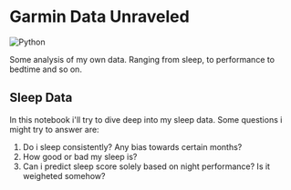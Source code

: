 # Garmin Data Unraveled

![Python](https://img.shields.io/badge/python-3670A0?style=for-the-badge&logo=python&logoColor=ffdd54)

Some analysis of my own data. Ranging from sleep, to performance to bedtime and so on.  

## Sleep Data

In this notebook i'll try to dive deep into my sleep data. Some questions i might try to answer are:
1) Do i sleep consistently? Any bias towards certain months?
2) How good or bad my sleep is? 
3) Can i predict sleep score solely based on night performance? Is it weigheted somehow?
